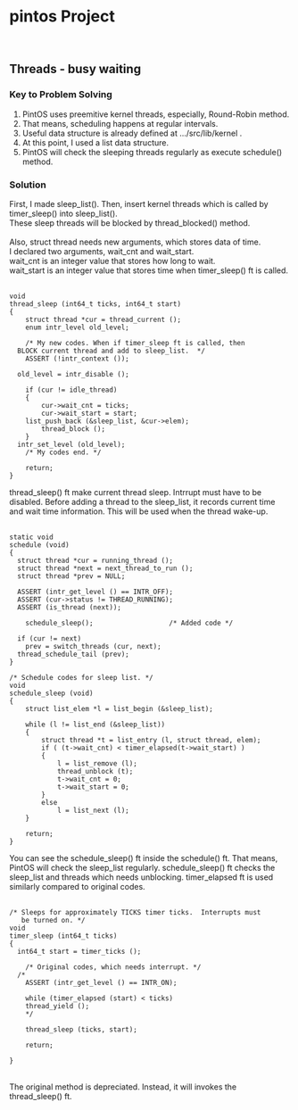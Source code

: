 # pintos Project

<br />

## Threads - busy waiting
### Key to Problem Solving
1. PintOS uses preemitive kernel threads, especially, Round-Robin method. <br />
2. That means, scheduling happens at regular intervals. <br />
3. Useful data structure is already defined at .../src/lib/kernel . <br />
4. At this point, I used a list data structure. <br />
5. PintOS will check the sleeping threads regularly as execute schedule() method. <br />

### Solution
First, I made sleep_list(). Then, insert kernel threads which is called by timer_sleep() into sleep_list(). <br />
These sleep threads will be blocked by thread_blocked() method. <br />
<br />
Also, struct thread needs new arguments, which stores data of time. <br />
I declared two arguments, wait_cnt and wait_start. <br />
wait_cnt is an integer value that stores how long to wait. <br />
wait_start is an integer value that stores time when timer_sleep() ft is called. <br />
<br />

```
void
thread_sleep (int64_t ticks, int64_t start)
{
	struct thread *cur = thread_current ();
	enum intr_level old_level;

	/* My new codes. When if timer_sleep ft is called, then
  BLOCK current thread and add to sleep_list.  */
	ASSERT (!intr_context ());

  old_level = intr_disable ();

	if (cur != idle_thread)
	{
		cur->wait_cnt = ticks;
		cur->wait_start = start;
    list_push_back (&sleep_list, &cur->elem);
		thread_block ();
	}
  intr_set_level (old_level);
	/* My codes end. */
	
	return;
}
```

thread_sleep() ft make current thread sleep. Intrrupt must have to be disabled. Before adding a thread to the sleep_list, it records current time and wait time information. This will be used when the thread wake-up.
<br />
<br />

```
static void
schedule (void) 
{
  struct thread *cur = running_thread ();
  struct thread *next = next_thread_to_run ();
  struct thread *prev = NULL;

  ASSERT (intr_get_level () == INTR_OFF);
  ASSERT (cur->status != THREAD_RUNNING);
  ASSERT (is_thread (next));

	schedule_sleep();					/* Added code */

  if (cur != next)
    prev = switch_threads (cur, next);
  thread_schedule_tail (prev);
}

/* Schedule codes for sleep list. */
void
schedule_sleep (void)
{
	struct list_elem *l = list_begin (&sleep_list);
	
	while (l != list_end (&sleep_list)) 
	{
		struct thread *t = list_entry (l, struct thread, elem);
		if ( (t->wait_cnt) < timer_elapsed(t->wait_start) )
		{
			l = list_remove (l);
			thread_unblock (t);
			t->wait_cnt = 0;
			t->wait_start = 0;
		}
		else
			l = list_next (l);
	}

	return;
}
```
You can see the schedule_sleep() ft inside the schedule() ft. That means, PintOS will check the sleep_list regularly. schedule_sleep() ft checks the sleep_list and threads which needs unblocking. timer_elapsed ft is used similarly compared to original codes.
<br />
<br />

```
/* Sleeps for approximately TICKS timer ticks.  Interrupts must
   be turned on. */
void
timer_sleep (int64_t ticks) 
{
  int64_t start = timer_ticks ();

	/* Original codes, which needs interrupt. */
  /*
	ASSERT (intr_get_level () == INTR_ON);
  
	while (timer_elapsed (start) < ticks) 
    thread_yield ();
	*/
	
	thread_sleep (ticks, start);

	return;

}
```

<br />
The original method is depreciated. Instead, it will invokes the thread_sleep() ft.
<br />



